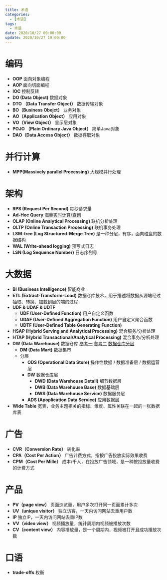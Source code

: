 ```yaml
---
title: 术语
categories: 
  - [术语]
tags:
  - 术语
date: 2020/10/27 00:00:00
update: 2020/10/27 19:00:00
---
```


# 编码

- **OOP** 面向对象编程
- **AOP** 面向切面编程
- **IOC**  控制反转
- **DO (Data Object)** 数据对象
- **DTO （Data Transfer Object）** 数据传输对象
- **BO（Business Obejct）** 业务对象
- **AO（Application Object）** 应用对象
- **VO（View Object）** 显示层对象
- **POJO （Plain Ordinary Java Object）** 简单Java对象
- **DAO（Data Access Object）** 数据存取对象

# 并行计算

- **MPP(Massively parallel Processing)** 大规模并行处理

#  架构

- **RPS (Request Per Second)** 每秒请求量 
- **Ad-Hoc Query** [海量实时计算/查询](https://zhuanlan.zhihu.com/p/131366019)
- **OLAP (Online Analytical Processing)** 联机分析处理
- **OLTP (Online Transaction Processing)** 联机事务处理
- **LSM-tree (Log Structured-Merge Tree)** 是一种分层，有序，面向磁盘的数据结构
- **WAL (Write-ahead logging)** 预写式日志
- **LSN (Log Sequence Number)** 日志序列号

# 大数据

- **BI (Business Intelligence)** 智能商业
- **ETL (Extract-Transform-Load)** 数据仓库技术，用于描述将数据从源端经过抽取、转换、加载到目的端的过程
- **UDF & UDAF & UDTF**
  - **UDF (User-Defined Function)** 用户自定义函数
  - **UDAF (User-Defined Aggregation Function)** 用户自定义聚合函数
  - **UDTF (User-Defined Table Generating Function)** 
- **HSAP (Hybrid Serving and Analytical Processing)** 混合服务/分析处理
- **HTAP (Hybrid Transactional/Analytical Processing)** 混合事务/分析处理
- **DW (Data Warehouse)** 数据仓库  [参考一](https://www.jianshu.com/p/72e395d8cb33) [参考二](https://www.cnblogs.com/liuwchao/articles/10423647.html) [数据仓库分层](https://www.cnblogs.com/amyzhu/p/13513425.html)
  - **DM (Data Mart)** 数据集市
  - 分层
    - **ODS (Operational Data Store)** 操作性数据 / 数据准备层 / 数据运营层
    - **DW** 数据仓库层
      - **DWD (Data Warehouse Detail)** 细节数据层
      - **DWB (Data Warehouse Base)** 数据基础层
      - **DWS (Data Warehouse Service)** 数据服务层
    - **ADS (Apoplication Data Service)** 应用数据层
- **Wide Table** 宽表，业务主题相关的指标、维度、属性关联在一起的一张数据库表

# 广告

- **CVR（Conversion Rate）** 转化率
- **CPA（Cost Per Action）** 广告计费方式，指按广告投放实际效果收费
- **CPM（Cost Per Mille）** 成本/千人，在投放广告领域，是一种按投放量收费的计费方式

# 产品

- **PV（page view）** 页面浏览量，用户多次打开同一页面累计多次
- **UV（unique visitor）** 独立访客，一天内访问网站去重用户数
- **IP**  独立IP，一天内访问网站去重IP数
- **VV（video view）** 视频播放量，统计周期内视频被播放次数
- **CV（content view）** 内容播放量，是一个周期内，视频被打开且成功播放次数

# 口语

- **trade-offs** 权衡
